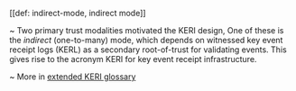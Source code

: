 [[def: indirect-mode, indirect mode]]

~ Two primary trust modalities motivated the KERI design, One of these is the _indirect_ (one-to-many) mode, which depends on witnessed key event receipt logs (KERL) as a secondary root-of-trust for validating events. This gives rise to the acronym KERI for key event receipt infrastructure.

~ More in <a href="https://weboftrust.github.io/WOT-terms/docs/glossary/indirect-mode">extended KERI glossary</a>
